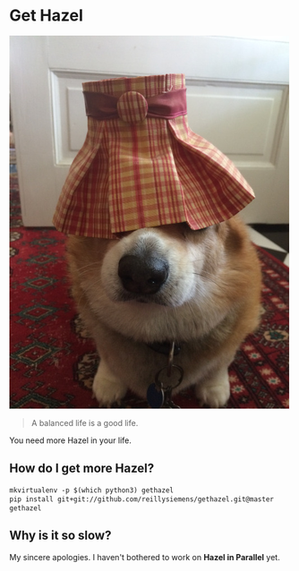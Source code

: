 # Get Hazel

![Hazel](./hazel.jpg)

> A balanced life is a good life.

You need more Hazel in your life.

## How do I get more Hazel?

```
mkvirtualenv -p $(which python3) gethazel
pip install git+git://github.com/reillysiemens/gethazel.git@master
gethazel
```

## Why is it so slow?
My sincere apologies. I haven't bothered to work on **Hazel in Parallel** yet.
